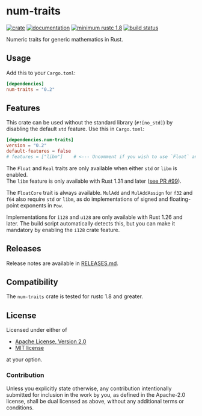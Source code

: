 # num-traits

[![crate](https://img.shields.io/crates/v/num-traits.svg)](https://crates.io/crates/num-traits)
[![documentation](https://docs.rs/num-traits/badge.svg)](https://docs.rs/num-traits)
[![minimum rustc 1.8](https://img.shields.io/badge/rustc-1.8+-red.svg)](https://rust-lang.github.io/rfcs/2495-min-rust-version.html)
[![build status](https://github.com/rust-num/num-traits/workflows/master/badge.svg)](https://github.com/rust-num/num-traits/actions)

Numeric traits for generic mathematics in Rust.

## Usage

Add this to your `Cargo.toml`:

```toml
[dependencies]
num-traits = "0.2"
```

## Features

This crate can be used without the standard library (`#![no_std]`) by disabling
the default `std` feature. Use this in `Cargo.toml`:

```toml
[dependencies.num-traits]
version = "0.2"
default-features = false
# features = ["libm"]    # <--- Uncomment if you wish to use `Float` and `Real` without `std`
```

The `Float` and `Real` traits are only available when either `std` or `libm` is enabled.  
The `libm` feature is only available with Rust 1.31 and later ([see PR #99](https://github.com/rust-num/num-traits/pull/99)).

The `FloatCore` trait is always available.  `MulAdd` and `MulAddAssign` for `f32`
and `f64` also require `std` or `libm`, as do implementations of signed and floating-
point exponents in `Pow`.

Implementations for `i128` and `u128` are only available with Rust 1.26 and
later.  The build script automatically detects this, but you can make it
mandatory by enabling the `i128` crate feature.

## Releases

Release notes are available in [RELEASES.md](RELEASES.md).

## Compatibility

The `num-traits` crate is tested for rustc 1.8 and greater.

## License

Licensed under either of

 * [Apache License, Version 2.0](http://www.apache.org/licenses/LICENSE-2.0)
 * [MIT license](http://opensource.org/licenses/MIT)

at your option.

### Contribution

Unless you explicitly state otherwise, any contribution intentionally submitted
for inclusion in the work by you, as defined in the Apache-2.0 license, shall be
dual licensed as above, without any additional terms or conditions.
